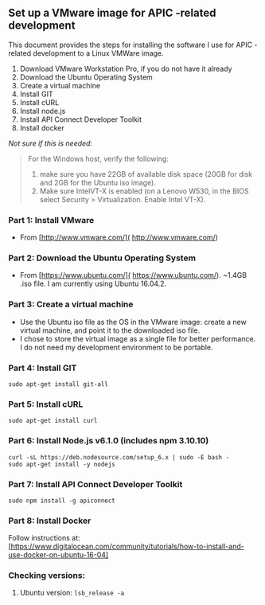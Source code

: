 ## Set up a VMware image for APIC -related development

This document provides the steps for installing the software I use for APIC -related development to a Linux VMWare image.

1. Download VMware Workstation Pro, if you do not have it already  
1. Download the Ubuntu Operating System  
1. Create a virtual machine  
1. Install GIT  
1. Install cURL  
1. Install node.js  
1. Install API Connect Developer Toolkit  
1. Install docker  

<!-- 4. Install Java JDK 1.8 
5. Edit the system PATH
11. Install cloudfoundry CLI  
12. Install the IBM Container plugin for cloudfoundry  -->

*Not sure if this is needed:*
> For the Windows host, verify the following:  
> 1. make sure you have 22GB of available disk space (20GB for disk and 2GB for the Ubuntu iso image).  
> 2. Make sure IntelVT-X is enabled (on a Lenovo W530, in the BIOS select Security > Virtualization. Enable Intel VT-X).

### Part 1: Install VMware
* From [http://www.vmware.com/]( http://www.vmware.com/)

### Part 2: Download the Ubuntu Operating System
* From [https://www.ubuntu.com/]( https://www.ubuntu.com/). ~1.4GB .iso file. I am currently using Ubuntu 16.04.2.

### Part 3: Create a virtual machine 
* Use the Ubuntu iso file as the OS in the VMware image: create a new virtual machine, and point it to the downloaded iso file.
* I chose to store the virtual image as a single file for better performance. I do not need my development environment to be portable.

<!--
### Part 4: Install Java JDK 1.8 

The rest of the instructions apply to the image you have just created. Thus, 'In a browser...' means a browser on the image.

1. In a browser open [https://www.oracle.com]( https://www.oracle.com).  
2. In the list of menu options, hover over **Downloads** (if you cannot see it, reduce the zoom of the browser until it appears).  
3. Under Popular Downloads to the left, click **Java for Developers**.  
4. Click the download button for **Java Platform (JDK) 8u111** (Note: your minor version may be different).  
5. Under the section entitled Java SE Development Kit 8u111, click the button for **Accept License Agreement**.  
6. Select the **tgz** file for Linux 64-bit (jdk-8u111-linux-x64.tar.gz).  
7. **Save** the file.  

You now have the compressed file on your image. The next step is to move it to the correct location and unzip it.  

1. Create a directory for the file. In the Terminal, type the following:  
`sudo mkdir /usr/local/java`
2. Change to the download directory:  
`cd ~/Downloads`
3. You copy recursively (-r) the file in this directory to the location you want:  
`sudo cp -r jdk-8u111-linux-x64.tar.gz /usr/local/java`
4. Change to the new java directory:  
`cd /usr/local/java`
5. Verify that the tar.gz file was copied:  
`ls`
5. Unzip the file (if you want to see the list of unzipped files, replace _xf_ with _xvf_):  
`sudo tar xf jdk-8u111-linux-x64.tar.gz`
6. Verify that the extraction was successful:  
`cd jdk1.8.0_111`  
`ls`  
You should see 6 directories, 6 files, and 2 zip files.

### Part 5: Edit the system PATH
You add JAVA_HOME to the PATH by editing the profile file.  

1. Open the **profile** file in an editor:  
`sudo gedit /etc/profile`
2. **Add** these lines to the bottom of the file:  
`JAVA_HOME=/usr/local/java/jdk1.8.0_111`  
`PATH=$JAVA_HOME/bin:$PATH`  
`export JAVA_HOME`  
`export PATH`  
3. **Save** and **close** the profile file.  

The final step is to provide the information about the new PATH to the system. You do this with three update-alternative commands for Java, javac, and javaws:  

1. Update the java information (the final argument is the priority):  
`sudo update-alternatives --install "/usr/bin/java" "java" "/usr/local/java/jdk1.8.0_111/jre/bin/java" 1`
2. Update the compiler information:  
`sudo update-alternatives --install "/usr/bin/javac" "javac" "/usr/local/java/jdk1.8.0_111/bin/javac" 1`
3. Update the javaws information:  
`sudo update-alternatives --install "/usr/bin/javaws" "javaws" "/usr/local/java/jdk1.8.0_111/bin/javaws" 1`
4. Verify that your installation of Java is recognized. Type:  
`java -version`
5. You should see information about the java version, Java runtime, and Java HotSpot.
-->

### Part 4: Install GIT
`sudo apt-get install git-all`
<!-- Git Large File Storage (LFS) https://help.github.com/articles/installing-git-large-file-storage/ -->

### Part 5: Install cURL
`sudo apt-get install curl`

### Part 6: Install Node.js v6.1.0 (includes npm 3.10.10)

```
curl -sL https://deb.nodesource.com/setup_6.x | sudo -E bash -
sudo apt-get install -y nodejs
```

### Part 7: Install API Connect Developer Toolkit
`sudo npm install -g apiconnect`

### Part 8: Install Docker

Follow instructions at: [https://www.digitalocean.com/community/tutorials/how-to-install-and-use-docker-on-ubuntu-16-04]

<!--
1. Type  
`docker`  
Since it is not installed yet, the response suggests that you install it using apt install docker.io.  
2. Type the following (at the message _Do you want to continue_, type **Y**):  
`sudo apt install docker.io`  
3. Add the user to the docker group. The group may have been created automatically, in which case the first command will generate a warning message. You can ignore this and continue with the second command:  
`sudo groupadd docker`  
`gpasswd dockrr -a bmxuser`
4. When the installation has completed type  
`sudo docker run hello-world`  
You should see the response starting `Hello from Docker!`.  
**NOTE**: You may need to run the command a second time to see the correct response.  
-->


### Checking versions:
1. Ubuntu version: `lsb_release -a`
